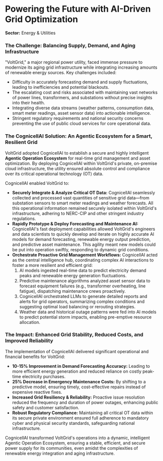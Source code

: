 # Powering the Future with AI-Driven Grid Optimization

**Sector:** Energy & Utilities

### The Challenge: Balancing Supply, Demand, and Aging Infrastructure

"VoltGrid," a major regional power utility, faced immense pressure to modernize its aging grid infrastructure while integrating increasing amounts of renewable energy sources. Key challenges included:
*   Difficulty in accurately forecasting demand and supply fluctuations, leading to inefficiencies and potential blackouts.
*   The escalating cost and risks associated with maintaining vast networks of power lines, transformers, and substations without precise insights into their health.
*   Integrating diverse data streams (weather patterns, consumption data, smart meter readings, asset sensor data) into actionable intelligence.
*   Stringent regulatory requirements and national security concerns preventing the use of public cloud services for core operational data.

### The CognicellAI Solution: An Agentic Ecosystem for a Smart, Resilient Grid

VoltGrid adopted CognicellAI to establish a secure and highly intelligent **Agentic Operation Ecosystem** for real-time grid management and asset optimization. By deploying CognicellAI within VoltGrid's private, on-premise cloud infrastructure, the utility ensured absolute control and compliance over its critical operational technology (OT) data.

CognicellAI enabled VoltGrid to:
*   **Securely Integrate & Analyze Critical OT Data:** CognicellAI seamlessly collected and processed vast quantities of sensitive grid data&mdash;from substation sensors to smart meter readings and weather forecasts. All this operational information remained securely isolated within VoltGrid's infrastructure, adhering to NERC-CIP and other stringent industry regulations.
*   **Rapidly Prototype & Deploy Forecasting and Maintenance AI:** CognicellAI's fast deployment capabilities allowed VoltGrid's engineers and data scientists to quickly develop and iterate on highly accurate AI models for demand forecasting, renewable energy output prediction, and predictive asset maintenance. This agility meant new models could be put into operation swiftly, responding to dynamic grid conditions.
*   **Orchestrate Proactive Grid Management Workflows:** CognicellAI acted as the central intelligence hub, coordinating complex AI interactions to foster a more resilient and efficient grid:
    1.  AI models ingested real-time data to predict electricity demand peaks and renewable energy generation fluctuations.
    2.  Predictive maintenance algorithms analyzed asset sensor data to forecast equipment failures (e.g., transformer overheating, line fatigue), dispatching maintenance crews proactively.
    3.  CognicellAI orchestrated LLMs to generate detailed reports and alerts for grid operators, summarizing complex conditions and suggesting optimal load balancing or rerouting strategies.
    4.  Weather data and historical outage patterns were fed into AI models to predict potential storm impacts, enabling pre-emptive resource allocation.

### The Impact: Enhanced Grid Stability, Reduced Costs, and Improved Reliability

The implementation of CognicellAI delivered significant operational and financial benefits for VoltGrid:
*   **10-15% Improvement in Demand Forecasting Accuracy:** Leading to more efficient energy generation and reduced reliance on costly peak-time electricity purchases.
*   **25% Decrease in Emergency Maintenance Costs:** By shifting to a predictive model, ensuring timely, cost-effective repairs instead of expensive reactive fixes.
*   **Increased Grid Resiliency & Reliability:** Proactive issue resolution reduced the frequency and duration of power outages, enhancing public safety and customer satisfaction.
*   **Robust Regulatory Compliance:** Maintaining all critical OT data within its secure private environment ensured full adherence to mandatory cyber and physical security standards, safeguarding national infrastructure.

CognicellAI transformed VoltGrid's operations into a dynamic, intelligent Agentic Operation Ecosystem, ensuring a stable, efficient, and secure power supply for its communities, even amidst the complexities of renewable energy integration and aging infrastructure.
